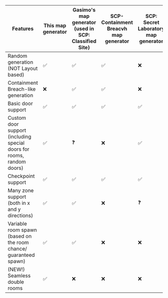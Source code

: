 | Features | This map generator | Gasimo's map generator (used in SCP: Classified Site) | SCP-Containment Breacvh map generator | SCP: Secret Laboratory map generator |
|----------|--------------------|-------------------------------------------------------|---------------------------------------|--------------------------------------|
| Random generation (NOT Layout based) | ✅ | ✅ | ✅ | ❌ |
| Containment Breach-like generation | ❌ | ✅ | ✅ | ❌ |
| Basic door support | ✅ | ✅ | ✅ | ✅ |
| Custom door support (including special doors for rooms, random doors) | ✅ | ❓ | ❌ | ✅ |
| Checkpoint support | ✅ | ✅ | ✅ | ✅ |
| Many zone support (both in x and y directions) | ✅ | ✅ | ❌ | ❓ |
| Variable room spawn (based on the room chance/ guaranteed spawn) | ✅ | ✅ | ❌ | ❌ |
| (NEW!) Seamless double rooms | ✅ | ❌ | ❌ | ❌ |
